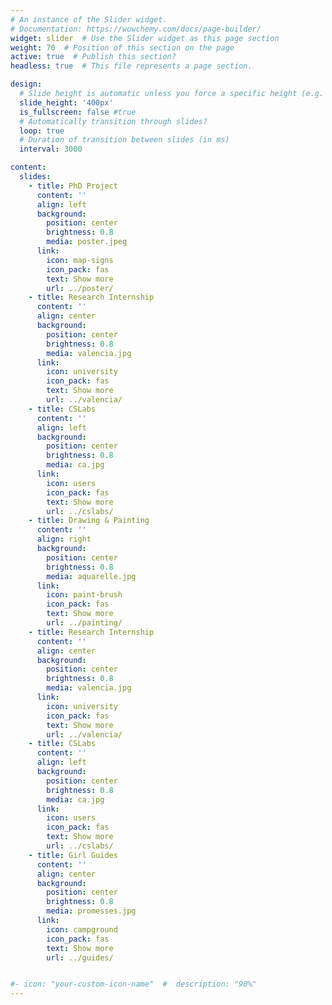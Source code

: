 ```yaml
---
# An instance of the Slider widget.
# Documentation: https://wowchemy.com/docs/page-builder/
widget: slider  # Use the Slider widget as this page section
weight: 70  # Position of this section on the page
active: true  # Publish this section?
headless: true  # This file represents a page section.

design:
  # Slide height is automatic unless you force a specific height (e.g. '400px')
  slide_height: '400px'
  is_fullscreen: false #true
  # Automatically transition through slides?
  loop: true
  # Duration of transition between slides (in ms)
  interval: 3000

content:
  slides:
    - title: PhD Project
      content: ''
      align: left
      background:
        position: center
        brightness: 0.8
        media: poster.jpeg
      link:
        icon: map-signs
        icon_pack: fas
        text: Show more
        url: ../poster/
    - title: Research Internship
      content: ''
      align: center
      background:
        position: center
        brightness: 0.8
        media: valencia.jpg
      link:
        icon: university
        icon_pack: fas
        text: Show more
        url: ../valencia/
    - title: CSLabs
      content: ''
      align: left
      background:
        position: center
        brightness: 0.8
        media: ca.jpg
      link:
        icon: users
        icon_pack: fas
        text: Show more
        url: ../cslabs/
    - title: Drawing & Painting
      content: ''
      align: right
      background:
        position: center
        brightness: 0.8
        media: aquarelle.jpg
      link:
        icon: paint-brush
        icon_pack: fas
        text: Show more
        url: ../painting/
    - title: Research Internship
      content: ''
      align: center
      background:
        position: center
        brightness: 0.8
        media: valencia.jpg
      link:
        icon: university
        icon_pack: fas
        text: Show more
        url: ../valencia/
    - title: CSLabs
      content: ''
      align: left
      background:
        position: center
        brightness: 0.8
        media: ca.jpg
      link:
        icon: users
        icon_pack: fas
        text: Show more
        url: ../cslabs/
    - title: Girl Guides
      content: ''
      align: center
      background:
        position: center
        brightness: 0.8
        media: promesses.jpg
      link:
        icon: campground
        icon_pack: fas
        text: Show more
        url: ../guides/


#- icon: "your-custom-icon-name"  #  description: "90%"
---
```

